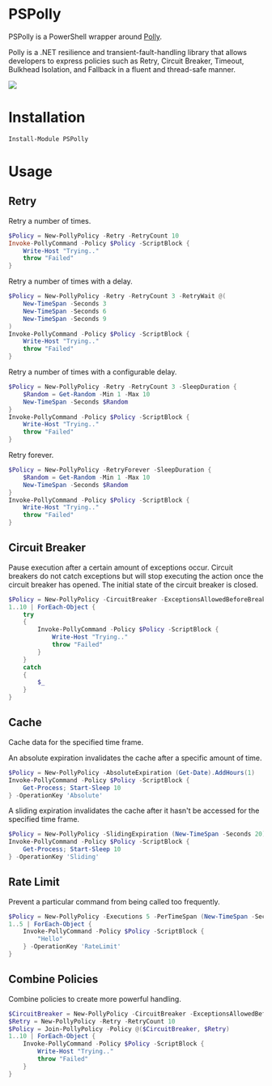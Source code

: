 # PSPolly 

PSPolly is a PowerShell wrapper around [Polly](https://github.com/App-vNext/Polly). 

Polly is a .NET resilience and transient-fault-handling library that allows developers to express policies such as Retry, Circuit Breaker, Timeout, Bulkhead Isolation, and Fallback in a fluent and thread-safe manner. 

![](https://img.shields.io/powershellgallery/dt/pspolly?style=for-the-badge)

# Installation 

```powershell
Install-Module PSPolly
```

# Usage

## Retry 

Retry a number of times.

```powershell
$Policy = New-PollyPolicy -Retry -RetryCount 10
Invoke-PollyCommand -Policy $Policy -ScriptBlock {
    Write-Host "Trying.."
    throw "Failed"
}
```

Retry a number of times with a delay.

```powershell
$Policy = New-PollyPolicy -Retry -RetryCount 3 -RetryWait @(
    New-TimeSpan -Seconds 3
    New-TimeSpan -Seconds 6
    New-TimeSpan -Seconds 9
)
Invoke-PollyCommand -Policy $Policy -ScriptBlock {
    Write-Host "Trying.."
    throw "Failed"
}
```

Retry a number of times with a configurable delay.

```powershell
$Policy = New-PollyPolicy -Retry -RetryCount 3 -SleepDuration {
    $Random = Get-Random -Min 1 -Max 10
    New-TimeSpan -Seconds $Random
}
Invoke-PollyCommand -Policy $Policy -ScriptBlock {
    Write-Host "Trying.."
    throw "Failed"
}
```

Retry forever.

```powershell
$Policy = New-PollyPolicy -RetryForever -SleepDuration {
    $Random = Get-Random -Min 1 -Max 10
    New-TimeSpan -Seconds $Random
}
Invoke-PollyCommand -Policy $Policy -ScriptBlock {
    Write-Host "Trying.."
    throw "Failed"
}
```

## Circuit Breaker

Pause execution after a certain amount of exceptions occur. Circuit breakers do not catch exceptions but will stop executing the action once the circuit breaker has opened. The initial state of the circuit breaker is closed.

```powershell
$Policy = New-PollyPolicy -CircuitBreaker -ExceptionsAllowedBeforeBreaking 3 -DurationOfBreak (New-TimeSpan -Seconds 5)
1..10 | ForEach-Object {
    try 
    {
        Invoke-PollyCommand -Policy $Policy -ScriptBlock {
            Write-Host "Trying.."
            throw "Failed"
        }
    }
    catch 
    {
        $_
    }
}

```

## Cache

Cache data for the specified time frame. 

An absolute expiration invalidates the cache after a specific amount of time.

```powershell
$Policy = New-PollyPolicy -AbsoluteExpiration (Get-Date).AddHours(1)
Invoke-PollyCommand -Policy $Policy -ScriptBlock {
    Get-Process; Start-Sleep 10
} -OperationKey 'Absolute'
```

A sliding expiration invalidates the cache after it hasn't be accessed for the specified time frame. 

```powershell
$Policy = New-PollyPolicy -SlidingExpiration (New-TimeSpan -Seconds 20)
Invoke-PollyCommand -Policy $Policy -ScriptBlock {
    Get-Process; Start-Sleep 10
} -OperationKey 'Sliding'
```

## Rate Limit

Prevent a particular command from being called too frequently. 

```powershell
$Policy = New-PollyPolicy -Executions 5 -PerTimeSpan (New-TimeSpan -Seconds 10)
1..5 | ForEach-Object {
    Invoke-PollyCommand -Policy $Policy -ScriptBlock {
        "Hello"
    } -OperationKey 'RateLimit'
}
```

## Combine Policies 

Combine policies to create more powerful handling.

```powershell
$CircuitBreaker = New-PollyPolicy -CircuitBreaker -ExceptionsAllowedBeforeBreaking 3 -DurationOfBreak (New-TimeSpan -Seconds 5)
$Retry = New-PollyPolicy -Retry -RetryCount 10
$Policy = Join-PollyPolicy -Policy @($CircuitBreaker, $Retry)
1..10 | ForEach-Object {
    Invoke-PollyCommand -Policy $Policy -ScriptBlock {
        Write-Host "Trying.."
        throw "Failed"
    }
}
```